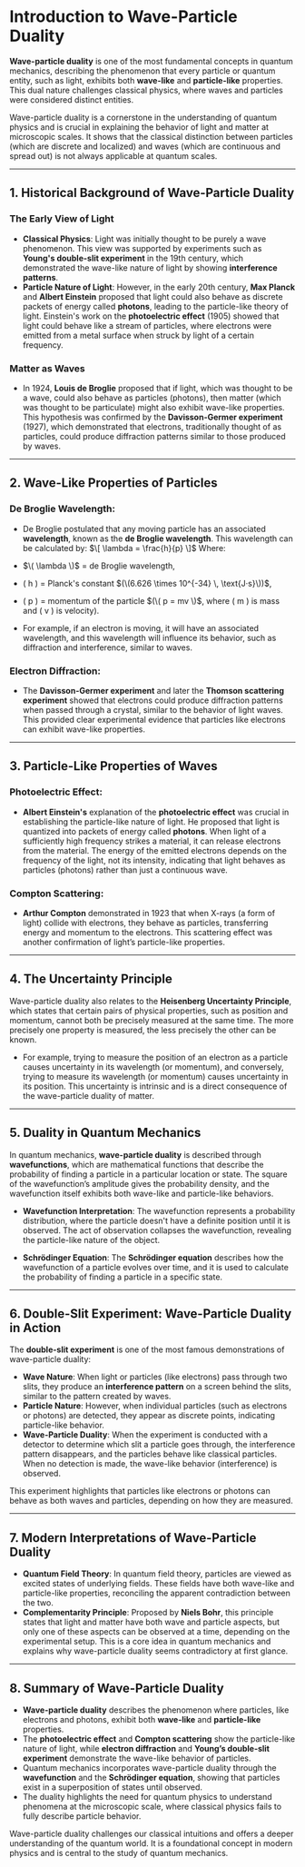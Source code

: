 # **Introduction to Wave-Particle Duality**

**Wave-particle duality** is one of the most fundamental concepts in quantum mechanics, describing the phenomenon that every particle or quantum entity, such as light, exhibits both **wave-like** and **particle-like** properties. This dual nature challenges classical physics, where waves and particles were considered distinct entities.

Wave-particle duality is a cornerstone in the understanding of quantum physics and is crucial in explaining the behavior of light and matter at microscopic scales. It shows that the classical distinction between particles (which are discrete and localized) and waves (which are continuous and spread out) is not always applicable at quantum scales.

---

## **1. Historical Background of Wave-Particle Duality**

### **The Early View of Light**
- **Classical Physics**: Light was initially thought to be purely a wave phenomenon. This view was supported by experiments such as **Young's double-slit experiment** in the 19th century, which demonstrated the wave-like nature of light by showing **interference patterns**.
- **Particle Nature of Light**: However, in the early 20th century, **Max Planck** and **Albert Einstein** proposed that light could also behave as discrete packets of energy called **photons**, leading to the particle-like theory of light. Einstein's work on the **photoelectric effect** (1905) showed that light could behave like a stream of particles, where electrons were emitted from a metal surface when struck by light of a certain frequency.

### **Matter as Waves**
- In 1924, **Louis de Broglie** proposed that if light, which was thought to be a wave, could also behave as particles (photons), then matter (which was thought to be particulate) might also exhibit wave-like properties. This hypothesis was confirmed by the **Davisson-Germer experiment** (1927), which demonstrated that electrons, traditionally thought of as particles, could produce diffraction patterns similar to those produced by waves.

---

## **2. Wave-Like Properties of Particles**

### **De Broglie Wavelength**:
- De Broglie postulated that any moving particle has an associated **wavelength**, known as the **de Broglie wavelength**. This wavelength can be calculated by:
$\[
\lambda = \frac{h}{p}
\]$
Where:
- $\( \lambda \)$ = de Broglie wavelength,
- \( h \) = Planck's constant $(\(6.626 \times 10^{-34} \, \text{J·s}\))$,
- \( p \) = momentum of the particle $(\( p = mv \)$, where \( m \) is mass and \( v \) is velocity).

- For example, if an electron is moving, it will have an associated wavelength, and this wavelength will influence its behavior, such as diffraction and interference, similar to waves.

### **Electron Diffraction**:
- The **Davisson-Germer experiment** and later the **Thomson scattering experiment** showed that electrons could produce diffraction patterns when passed through a crystal, similar to the behavior of light waves. This provided clear experimental evidence that particles like electrons can exhibit wave-like properties.

---

## **3. Particle-Like Properties of Waves**

### **Photoelectric Effect**:
- **Albert Einstein's** explanation of the **photoelectric effect** was crucial in establishing the particle-like nature of light. He proposed that light is quantized into packets of energy called **photons**. When light of a sufficiently high frequency strikes a material, it can release electrons from the material. The energy of the emitted electrons depends on the frequency of the light, not its intensity, indicating that light behaves as particles (photons) rather than just a continuous wave.

### **Compton Scattering**:
- **Arthur Compton** demonstrated in 1923 that when X-rays (a form of light) collide with electrons, they behave as particles, transferring energy and momentum to the electrons. This scattering effect was another confirmation of light’s particle-like properties.

---

## **4. The Uncertainty Principle**

Wave-particle duality also relates to the **Heisenberg Uncertainty Principle**, which states that certain pairs of physical properties, such as position and momentum, cannot both be precisely measured at the same time. The more precisely one property is measured, the less precisely the other can be known.

- For example, trying to measure the position of an electron as a particle causes uncertainty in its wavelength (or momentum), and conversely, trying to measure its wavelength (or momentum) causes uncertainty in its position. This uncertainty is intrinsic and is a direct consequence of the wave-particle duality of matter.

---

## **5. Duality in Quantum Mechanics**

In quantum mechanics, **wave-particle duality** is described through **wavefunctions**, which are mathematical functions that describe the probability of finding a particle in a particular location or state. The square of the wavefunction’s amplitude gives the probability density, and the wavefunction itself exhibits both wave-like and particle-like behaviors.

- **Wavefunction Interpretation**: The wavefunction represents a probability distribution, where the particle doesn't have a definite position until it is observed. The act of observation collapses the wavefunction, revealing the particle-like nature of the object.

- **Schrödinger Equation**: The **Schrödinger equation** describes how the wavefunction of a particle evolves over time, and it is used to calculate the probability of finding a particle in a specific state.

---

## **6. Double-Slit Experiment: Wave-Particle Duality in Action**

The **double-slit experiment** is one of the most famous demonstrations of wave-particle duality:
- **Wave Nature**: When light or particles (like electrons) pass through two slits, they produce an **interference pattern** on a screen behind the slits, similar to the pattern created by waves.
- **Particle Nature**: However, when individual particles (such as electrons or photons) are detected, they appear as discrete points, indicating particle-like behavior.
- **Wave-Particle Duality**: When the experiment is conducted with a detector to determine which slit a particle goes through, the interference pattern disappears, and the particles behave like classical particles. When no detection is made, the wave-like behavior (interference) is observed.

This experiment highlights that particles like electrons or photons can behave as both waves and particles, depending on how they are measured.

---

## **7. Modern Interpretations of Wave-Particle Duality**

- **Quantum Field Theory**: In quantum field theory, particles are viewed as excited states of underlying fields. These fields have both wave-like and particle-like properties, reconciling the apparent contradiction between the two.
- **Complementarity Principle**: Proposed by **Niels Bohr**, this principle states that light and matter have both wave and particle aspects, but only one of these aspects can be observed at a time, depending on the experimental setup. This is a core idea in quantum mechanics and explains why wave-particle duality seems contradictory at first glance.

---

## **8. Summary of Wave-Particle Duality**
- **Wave-particle duality** describes the phenomenon where particles, like electrons and photons, exhibit both **wave-like** and **particle-like** properties.
- The **photoelectric effect** and **Compton scattering** show the particle-like nature of light, while **electron diffraction** and **Young’s double-slit experiment** demonstrate the wave-like behavior of particles.
- Quantum mechanics incorporates wave-particle duality through the **wavefunction** and the **Schrödinger equation**, showing that particles exist in a superposition of states until observed.
- The duality highlights the need for quantum physics to understand phenomena at the microscopic scale, where classical physics fails to fully describe particle behavior.

Wave-particle duality challenges our classical intuitions and offers a deeper understanding of the quantum world. It is a foundational concept in modern physics and is central to the study of quantum mechanics.
